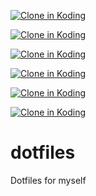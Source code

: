 
[![Clone in Koding](http://kbutton.org/clone.png?v1379978694538)](http://kbutton.org/f/dotfiles)


[![Clone in Koding](http://kbutton.org/clone.png?v1379978671849)](http://kbutton.org/f/dotfiles)


[![Clone in Koding](http://kbutton.org/clone.png?v1379978621761)](http://kbutton.org/f/dotfiles)


[![Clone in Koding](http://kbutton.org/clone.png?v1379978592313)](http://kbutton.org/f/dotfiles)


[![Clone in Koding](http://kbutton.org/clone.png?v1379978537161)](http://kbutton.org/f/dotfiles)


[![Clone in Koding](http://kbutton.org/clone.png?v1379977976003)](http://kbutton.org/f/dotfiles)

dotfiles
========

Dotfiles for myself
